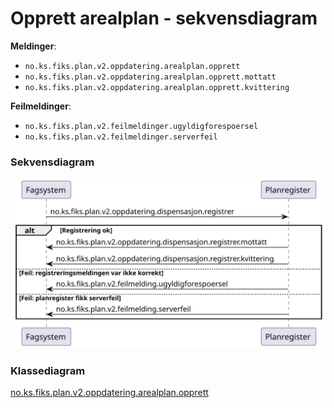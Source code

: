 # Opprett arealplan - sekvensdiagram

**Meldinger**:
- `no.ks.fiks.plan.v2.oppdatering.arealplan.opprett`
- `no.ks.fiks.plan.v2.oppdatering.arealplan.opprett.mottatt`
- `no.ks.fiks.plan.v2.oppdatering.arealplan.opprett.kvittering`

**Feilmeldinger**:
- `no.ks.fiks.plan.v2.feilmeldinger.ugyldigforespoersel`
- `no.ks.fiks.plan.v2.feilmeldinger.serverfeil`

### Sekvensdiagram
![sekvensdiagram](sequence-diagram.svg)


### Klassediagram

[no.ks.fiks.plan.v2.oppdatering.arealplan.opprett](./../../ClassDiagrams/no.ks.fiks.plan.v2.oppdatering.arealplan.opprett/README.md)
